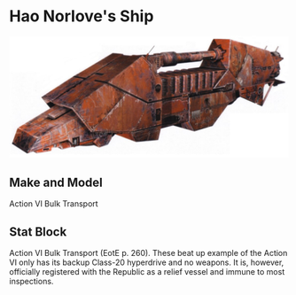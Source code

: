 # Hao Norlove's Ship
![ship](images/action_vi_bulk_transport.jpg)

## Make and Model
Action VI Bulk Transport

## Stat Block
Action VI Bulk Transport (EotE p. 260). These beat up example of the Action VI only has its backup Class-20
hyperdrive and no weapons. It is, however, officially registered with the Republic as a relief vessel and
immune to most inspections.
